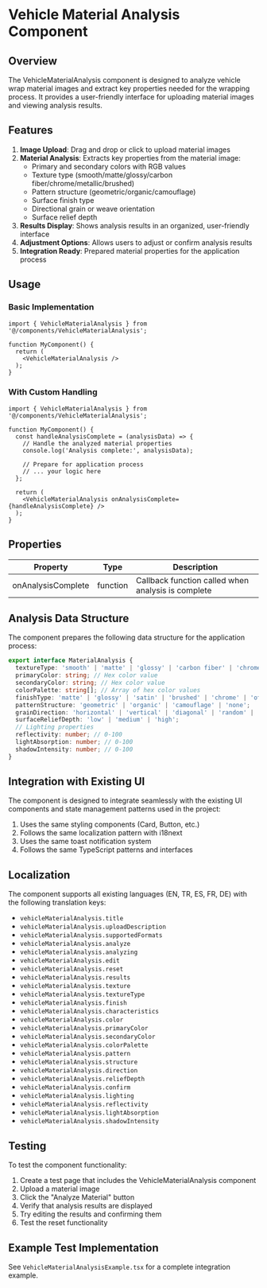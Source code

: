 # Vehicle Material Analysis Component

## Overview

The VehicleMaterialAnalysis component is designed to analyze vehicle wrap material images and extract key properties needed for the wrapping process. It provides a user-friendly interface for uploading material images and viewing analysis results.

## Features

1. **Image Upload**: Drag and drop or click to upload material images
2. **Material Analysis**: Extracts key properties from the material image:
   - Primary and secondary colors with RGB values
   - Texture type (smooth/matte/glossy/carbon fiber/chrome/metallic/brushed)
   - Pattern structure (geometric/organic/camouflage)
   - Surface finish type
   - Directional grain or weave orientation
   - Surface relief depth
3. **Results Display**: Shows analysis results in an organized, user-friendly interface
4. **Adjustment Options**: Allows users to adjust or confirm analysis results
5. **Integration Ready**: Prepared material properties for the application process

## Usage

### Basic Implementation

```tsx
import { VehicleMaterialAnalysis } from '@/components/VehicleMaterialAnalysis';

function MyComponent() {
  return (
    <VehicleMaterialAnalysis />
  );
}
```

### With Custom Handling

```tsx
import { VehicleMaterialAnalysis } from '@/components/VehicleMaterialAnalysis';

function MyComponent() {
  const handleAnalysisComplete = (analysisData) => {
    // Handle the analyzed material properties
    console.log('Analysis complete:', analysisData);
    
    // Prepare for application process
    // ... your logic here
  };

  return (
    <VehicleMaterialAnalysis onAnalysisComplete={handleAnalysisComplete} />
  );
}
```

## Properties

| Property | Type | Description |
|----------|------|-------------|
| onAnalysisComplete | function | Callback function called when analysis is complete |

## Analysis Data Structure

The component prepares the following data structure for the application process:

```ts
export interface MaterialAnalysis {
  textureType: 'smooth' | 'matte' | 'glossy' | 'carbon fiber' | 'chrome' | 'metallic' | 'brushed' | 'other';
  primaryColor: string; // Hex color value
  secondaryColor: string; // Hex color value
  colorPalette: string[]; // Array of hex color values
  finishType: 'matte' | 'glossy' | 'satin' | 'brushed' | 'chrome' | 'other';
  patternStructure: 'geometric' | 'organic' | 'camouflage' | 'none';
  grainDirection: 'horizontal' | 'vertical' | 'diagonal' | 'random' | 'none';
  surfaceReliefDepth: 'low' | 'medium' | 'high';
  // Lighting properties
  reflectivity: number; // 0-100
  lightAbsorption: number; // 0-100
  shadowIntensity: number; // 0-100
}
```

## Integration with Existing UI

The component is designed to integrate seamlessly with the existing UI components and state management patterns used in the project:

1. Uses the same styling components (Card, Button, etc.)
2. Follows the same localization pattern with i18next
3. Uses the same toast notification system
4. Follows the same TypeScript patterns and interfaces

## Localization

The component supports all existing languages (EN, TR, ES, FR, DE) with the following translation keys:

- `vehicleMaterialAnalysis.title`
- `vehicleMaterialAnalysis.uploadDescription`
- `vehicleMaterialAnalysis.supportedFormats`
- `vehicleMaterialAnalysis.analyze`
- `vehicleMaterialAnalysis.analyzing`
- `vehicleMaterialAnalysis.edit`
- `vehicleMaterialAnalysis.reset`
- `vehicleMaterialAnalysis.results`
- `vehicleMaterialAnalysis.texture`
- `vehicleMaterialAnalysis.textureType`
- `vehicleMaterialAnalysis.finish`
- `vehicleMaterialAnalysis.characteristics`
- `vehicleMaterialAnalysis.color`
- `vehicleMaterialAnalysis.primaryColor`
- `vehicleMaterialAnalysis.secondaryColor`
- `vehicleMaterialAnalysis.colorPalette`
- `vehicleMaterialAnalysis.pattern`
- `vehicleMaterialAnalysis.structure`
- `vehicleMaterialAnalysis.direction`
- `vehicleMaterialAnalysis.reliefDepth`
- `vehicleMaterialAnalysis.confirm`
- `vehicleMaterialAnalysis.lighting`
- `vehicleMaterialAnalysis.reflectivity`
- `vehicleMaterialAnalysis.lightAbsorption`
- `vehicleMaterialAnalysis.shadowIntensity`

## Testing

To test the component functionality:

1. Create a test page that includes the VehicleMaterialAnalysis component
2. Upload a material image
3. Click the "Analyze Material" button
4. Verify that analysis results are displayed
5. Try editing the results and confirming them
6. Test the reset functionality

## Example Test Implementation

See `VehicleMaterialAnalysisExample.tsx` for a complete integration example.